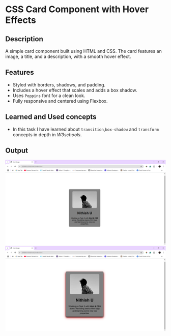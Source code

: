 # CSS Card Component with Hover Effects

## Description
A simple card component built using HTML and CSS. The card features an image, a title, and a description, with a smooth hover effect.

## Features
- Styled with borders, shadows, and padding.
- Includes a hover effect that scales and adds a box shadow.
- Uses `Poppins` font for a clean look.
- Fully responsive and centered using Flexbox.

## Learned and Used concepts
- In this task I have learned about `transition`,`box-shadow` and `transform` concepts in depth in *W3schools*.

## Output

![Card without hovering](Outputs/Card.png)
![Card with hovering](Outputs/Cardhover.png)